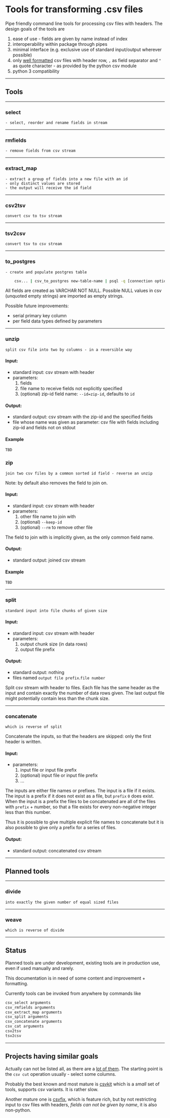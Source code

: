 # Tools for transforming .csv files

Pipe friendly command line tools for processing csv files with headers.
The design goals of the tools are

1. ease of use - fields are given by name instead of index
1. interoperability within package through pipes
1. minimal interface (e.g. exclusive use of standard input/output wherever possible)
1. only [well formatted](https://tools.ietf.org/html/rfc4180) csv files with header row, `,` as field separator and `"` as quote character - as provided by the python csv module
1. python 3 compatibility


------------------
## Tools

------------------
### select

    - select, reorder and rename fields in stream


------------------
### rmfields

    - remove fields from csv stream


------------------
### extract_map

    - extract a group of fields into a new file with an id
    - only distinct values are stored
    - the output will receive the id field


------------------
### csv2tsv
    convert csv to tsv stream


------------------
### tsv2csv
    convert tsv to csv stream


------------------
### to_postgres

    - create and populate postgres table


```sh
    csv... | csv_to_postgres new-table-name | psql -q [connection options]
```

All fields are created as VARCHAR NOT NULL.
Possible NULL values in csv (unquoted empty strings) are imported as empty
strings.

Possible future improvements:
 - serial primary key column
 - per field data types defined by parameters

------------------
### unzip
    split csv file into two by columns - in a reversible way

#### Input:

- standard input: csv stream with header
- parameters:
    1. fields
    2. file name to receive fields not explicitly specified
    3. (optional) zip-id field name: `--id=zip-id`, defaults to `id`

#### Output:

- standard output: csv stream with the zip-id and the specified fields
- file whose name was given as parameter: csv file with fields including
  zip-id and fields not on stdout

#### Example
    TBD


### zip
    join two csv files by a common sorted id field - reverse an unzip

Note: by default also removes the field to join on.

#### Input:

- standard input: csv stream with header
- parameters:
    1. other file name to join with
    2. (optional) `--keep-id`
    3. (optional) `--rm` to remove other file

The field to join with is implicitly given, as the only common field name.

#### Output:

- standard output: joined csv stream

#### Example
    TBD


------------------
### split
    standard input into file chunks of given size

#### Input:

- standard input: csv stream with header
- parameters:
    1. output chunk size (in data rows)
    2. output file prefix

#### Output:

- standard output: nothing
- files named `output file prefix`.`file number`

Split csv stream with header to files.
Each file has the same header as the input and contain exactly the number of
data rows given.
The last output file might potentially contain less than the chunk size.


------------------
### concatenate
    which is reverse of split

Concatenate the inputs, so that the headers are skipped: only the first
header is written.

#### Input:

- parameters:
    1. input file or input file prefix
    2. (optional) input file or input file prefix
    3. ...

The inputs are either file names or prefixes.
The input is a file if it exists.
The input is a prefix if it does not exist as a file, but `prefix` `0`
does exist.
When the input is a prefix the files to be concatenated are all of
the files with `prefix` + number, so that a file exists for every
non-negative integer less than this number.

Thus it is possible to give multiple explicit file names to concatenate
but it is also possible to give only a prefix for a series of files.

#### Output:

- standard output: concatenated csv stream


------------------
## Planned tools


------------------
### divide
    into exactly the given number of equal sized files


------------------
### weave
    which is reverse of divide


------------------
## Status

Planned tools are under development, existing tools are in production
use, even if used manually and rarely.

This documentation is in need of some content and improvement + formatting.

Currently tools can be invoked from anywhere by commands like

```sh
csv_select arguments
csv_rmfields arguments
csv_extract_map arguments
csv_split arguments
csv_concatenate arguments
csv_cat arguments
csv2tsv
tsv2csv
```

------------------
## Projects having similar goals

Actually can not be listed all, as there are a [lot of them](https://github.com/search?q=csv+cut&ref=searchresults&type=Repositories&utf8=%E2%9C%93).
The starting point is the `csv cut` operation usually - select some columns.

Probably the best known and most mature is [csvkit](https://github.com/onyxfish/csvkit) which is a *small* set of tools, supports csv variants.  It is rather slow.

Another mature one is [csvfix](https://code.google.com/p/csvfix/), which is feature rich, but by not restricting input to csv files with headers, *fields can not be given by name*, it is also non-python.
